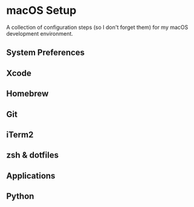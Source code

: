 # macOS Setup

A collection of configuration steps (so I don't forget them) for my macOS development environment.

## System Preferences

## Xcode

## Homebrew

## Git

## iTerm2

## zsh & dotfiles

## Applications

## Python
